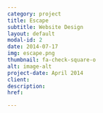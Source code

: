 ```yaml
---
category: project
title: Escape
subtitle: Website Design
layout: default
modal-id: 2
date: 2014-07-17
img: escape.png
thumbnail: fa-check-square-o
alt: image-alt
project-date: April 2014
client:
description:
href:

---
```

